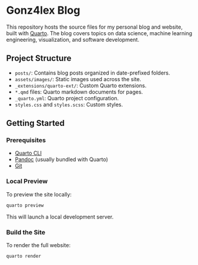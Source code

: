 # Gonz4lex Blog

This repository hosts the source files for my personal blog and website, built with [Quarto](https://quarto.org). The blog covers topics on data science, machine learning engineering, visualization, and software development.

## Project Structure

- `posts/`: Contains blog posts organized in date-prefixed folders.
- `assets/images/`: Static images used across the site.
- `_extensions/quarto-ext/`: Custom Quarto extensions.
- `*.qmd` files: Quarto markdown documents for pages.
- `_quarto.yml`: Quarto project configuration.
- `styles.css` and `styles.scss`: Custom styles.

## Getting Started

### Prerequisites

- [Quarto CLI](https://quarto.org/docs/get-started/)
- [Pandoc](https://pandoc.org/) (usually bundled with Quarto)
- [Git](https://git-scm.com/)

### Local Preview

To preview the site locally:

```bash
quarto preview
```

This will launch a local development server.

### Build the Site

To render the full website:

```bash
quarto render
```